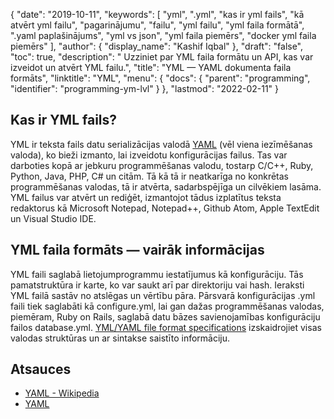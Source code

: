 {
  "date": "2019-10-11",
  "keywords": [
"yml",
".yml",
"kas ir yml fails",
"kā atvērt yml failu",
"pagarinājumu",
"failu",
"yml failu",
"yml faila formātā",
".yaml paplašinājums",
"yml vs json",
"yml faila piemērs",
"docker yml faila piemērs"
],
  "author": {
    "display_name": "Kashif Iqbal"
},
  "draft": "false",
  "toc": true,
  "description": " Uzziniet par YML faila formātu un API, kas var izveidot un atvērt YML failu.",
  "title": "YML — YAML dokumenta faila formāts",
  "linktitle": "YML",
  "menu": {
    "docs": {
      "parent": "programming",
      "identifier": "programming-ym-lvl"
}
},
  "lastmod": "2022-02-11"
}

## Kas ir YML fails?

YML ir teksta fails datu serializācijas valodā [YAML](/programming/yaml/) (vēl viena iezīmēšanas valoda), ko bieži izmanto, lai izveidotu konfigurācijas failus. Tas var darboties kopā ar jebkuru programmēšanas valodu, tostarp C/C++, Ruby, Python, Java, PHP, C# un citām. Tā kā tā ir neatkarīga no konkrētas programmēšanas valodas, tā ir atvērta, sadarbspējīga un cilvēkiem lasāma. YML failus var atvērt un rediģēt, izmantojot tādus izplatītus teksta redaktorus kā Microsoft Notepad, Notepad++, Github Atom, Apple TextEdit un Visual Studio IDE.

## YML faila formāts — vairāk informācijas

YML faili saglabā lietojumprogrammu iestatījumus kā konfigurāciju. Tās pamatstruktūra ir karte, ko var saukt arī par direktoriju vai hash. Ieraksti YML failā sastāv no atslēgas un vērtību pāra. Pārsvarā konfigurācijas .yml faili tiek saglabāti kā configure.yml, lai gan dažas programmēšanas valodas, piemēram, Ruby on Rails, saglabā datu bāzes savienojamības konfigurāciju failos database.yml. [YML/YAML file format specifications](https://yaml.org/spec/1.2.2/) izskaidrojiet visas valodas struktūras un ar sintakse saistīto informāciju.

## Atsauces

- [YAML - Wikipedia](https://en.wikipedia.org/wiki/YAML)
- [YAML](https://yaml.org/spec/1.2/spec.html)

